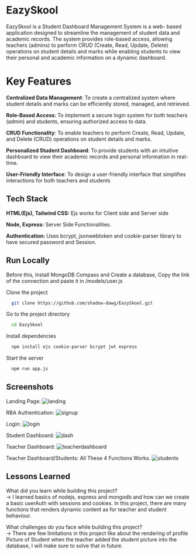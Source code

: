 
# EazySkool

EazySkool is a Student Dashboard Management System is a web- based 
application designed to streamline the management of student 
data and academic records. The system provides role-based 
access, allowing teachers (admins) to perform CRUD (Create, 
Read, Update, Delete) operations on student details and marks 
while enabling students to view their personal and academic 
information on a dynamic dashboard. 

# Key Features

**Centralized Data Management**: To create a centralized system where student details and marks can be efficiently stored, managed, and retrieved. 

**Role-Based Access**: To implement a secure login system for both teachers (admin) and students, ensuring authorized access to data.

**CRUD Functionality**: To enable teachers to perform Create, Read, Update, and Delete (CRUD) operations on student details and marks. 

**Personalized Student Dashboard**: To provide students with an intuitive dashboard to view their academic records and personal information in real-time. 

**User-Friendly Interface**: To design a user-friendly interface that simplifies interactions for both teachers and students


## Tech Stack

**HTML(Ejs), Tailwind CSS:** Ejs works for Client side and Server side 

**Node, Express:** Server Side Functionalities.

**Authentication:** Uses bcrypt, jsonwebtoken and cookie-parser library to have secured password and Session.



## Run Locally
Before this, Install MongoDB Compass and Create a database, Copy the link of the connection and paste it in /models/user.js 

Clone the project

```bash
  git clone https://github.com/shadow-dawg/EazySkool.git
```

Go to the project directory

```bash
  cd EazySkool
```

Install dependencies

```bash
  npm install ejs cookie-parser bcrypt jwt express 
```

Start the server

```bash
  npm run app.js
```


## Screenshots

Landing Page:
![landing](https://github.com/user-attachments/assets/f6ae89e9-657c-4dd3-bcba-074fe03a6411)

RBA Authentication:
![signup](https://github.com/user-attachments/assets/1a3949e5-d04d-4b89-9609-85923f7bbb3f)

Login:
![login](https://github.com/user-attachments/assets/2b2a0f29-d0ee-4f0d-b680-96c9125c0367)


Student Dashboard: 
![dash](https://github.com/user-attachments/assets/b611b128-9086-4897-a374-0a623680baf2)

Teacher Dashboard:
![teacherdashboard](https://github.com/user-attachments/assets/a99b7d29-90f1-4f33-a9ea-eacd8fa95860)

Teacher Dashboard/Students: All These 4 Functions Works.
![students](https://github.com/user-attachments/assets/f222599e-96d3-4f88-8ff1-49bc7b1154df)


## Lessons Learned

What did you learn while building this project?   
-> I learned basics of nodejs, express and mongodb and how can we create a basic userAuth with sessions and cookies. In this project, there are many functions that renders dynamic content as for teacher and student behaviour.


What challenges do you face while building this project?  
-> There are few limitations in this project like about the rendering of profile Picture of Student when the teacher added the student picture into the database, I will make sure to solve that in future.

